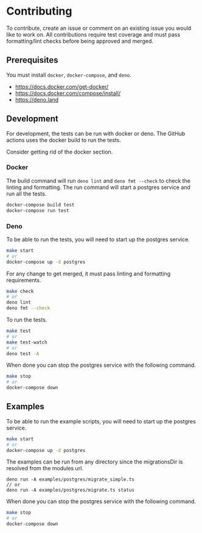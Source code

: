 # Contributing

To contribute, create an issue or comment on an existing issue you would like to
work on. All contributions require test coverage and must pass formatting/lint
checks before being approved and merged.

## Prerequisites

You must install `docker`, `docker-compose`, and `deno`.

- https://docs.docker.com/get-docker/
- https://docs.docker.com/compose/install/
- https://deno.land

## Development

For development, the tests can be run with docker or deno. The GitHub actions
uses the docker build to run the tests.

Consider getting rid of the docker section.

### Docker

The build command will run `deno lint` and `deno fmt --check` to check the
linting and formatting. The run command will start a postgres service and run
all the tests.

```sh
docker-compose build test
docker-compose run test
```

### Deno

To be able to run the tests, you will need to start up the postgres service.

```sh
make start
# or
docker-compose up -d postgres
```

For any change to get merged, it must pass linting and formatting requirements.

```sh
make check
# or
deno lint
deno fmt --check
```

To run the tests.

```sh
make test
# or
make test-watch
# or
deno test -A
```

When done you can stop the postgres service with the following command.

```sh
make stop
# or
docker-compose down
```

## Examples

To be able to run the example scripts, you will need to start up the postgres
service.

```sh
make start
# or
docker-compose up -d postgres
```

The examples can be run from any directory since the migrationsDir is resolved
from the modules url.

```
deno run -A examples/postgres/migrate_simple.ts
// or
deno run -A examples/postgres/migrate.ts status
```

When done you can stop the postgres service with the following command.

```sh
make stop
# or
docker-compose down
```
